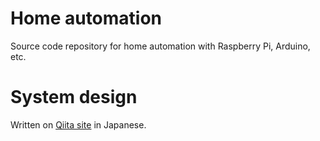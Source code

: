 # Home automation

Source code repository for home automation with Raspberry Pi, Arduino, etc.

# System design

Written on [Qiita site](http://qiita.com/) in Japanese.
